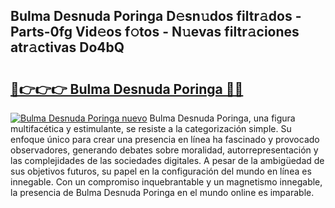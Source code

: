 ## Bulma Desnuda Poringa D𝚎sn𝚞dos filtr𝚊dos - Parts-0fg Vid𝚎os f𝚘tos - N𝚞evas filtr𝚊ciones atr𝚊ctivas Do4bQ

# <h2><a href="http://mbadplm.tromn.icu/?c=Bulma+Desnuda+Poringa">🔗👉👉👉 Bulma Desnuda Poringa 🔗🔗</a></h2>

[![Bulma Desnuda Poringa nuevo](https://i.imgur.com/pEAQMta.gif)](http://mbadplm.tromn.icu/?c=Bulma+Desnuda+Poringa)
Bulma Desnuda Poringa, una figura multifacética y estimulante, se resiste a la categorización simple. Su enfoque único para crear una presencia en línea ha fascinado y provocado observadores, generando debates sobre moralidad, autorrepresentación y las complejidades de las sociedades digitales. A pesar de la ambigüedad de sus objetivos futuros, su papel en la configuración del mundo en línea es innegable. Con un compromiso inquebrantable y un magnetismo innegable, la presencia de Bulma Desnuda Poringa en el mundo online es imparable.
